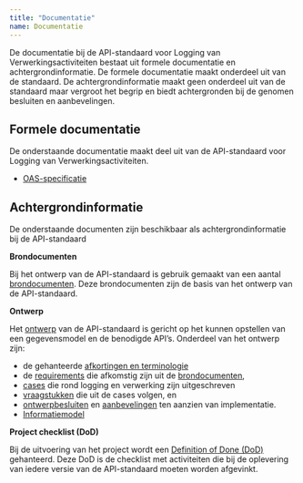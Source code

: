 ```yaml
---
title: "Documentatie"
name: Documentatie
---
```

De documentatie bij de API-standaard voor Logging van Verwerkingsactiviteiten bestaat uit formele documentatie en achtergrondinformatie. De formele documentatie maakt onderdeel uit van de standaard. De achtergrondinformatie maakt geen onderdeel uit van de standaard maar vergroot het begrip en biedt achtergronden bij de genomen besluiten en aanbevelingen.

## Formele documentatie
De onderstaande documentatie maakt deel uit van de API-standaard voor Logging van Verwerkingsactiviteiten.

- [OAS-specificatie](../archief/work_in_progress.md)

## Achtergrondinformatie

De onderstaande documenten zijn beschikbaar als achtergrondinformatie bij de API-standaard

**Brondocumenten**

Bij het ontwerp van de API-standaard is gebruik gemaakt van een aantal [brondocumenten](../achtergronddocumentatie/ontwerp/brondocumenten.md). Deze brondocumenten zijn de basis van het ontwerp van de API-standaard.


**Ontwerp**

Het [ontwerp](./ontwerp.md) van de API-standaard is gericht op het kunnen opstellen van een gegevensmodel en de benodigde API’s. Onderdeel van het ontwerp zijn: 
- de gehanteerde [afkortingen en terminologie](../achtergronddocumentatie/ontwerp/terminologie.md)
- de [requirements](../achtergronddocumentatie/ontwerp/requirements.md) die afkomstig zijn uit de [brondocumenten](../achtergronddocumentatie/ontwerp/brondocumenten.md),
- [cases](../achtergronddocumentatie/ontwerp/ontwerpcases.md) die rond logging en verwerking zijn uitgeschreven 
- [vraagstukken](../achtergronddocumentatie/ontwerp/vraagstukken.md) die uit de cases volgen, en 
- [ontwerpbesluiten](../achtergronddocumentatie/ontwerp/ontwerpbesluiten.md) en [aanbevelingen](../achtergronddocumentatie/ontwerp/aanbevelingen.md) ten aanzien van implementatie.
- [Informatiemodel](../archief/work_in_progress.md)


**Project checklist (DoD)**

Bij de uitvoering van het project wordt een [Definition of Done (DoD)](../achtergronddocumentatie/definition_of_done.md) gehanteerd. Deze DoD is de checklist met activiteiten die bij de oplevering van iedere versie van de API-standaard moeten worden afgevinkt. 
